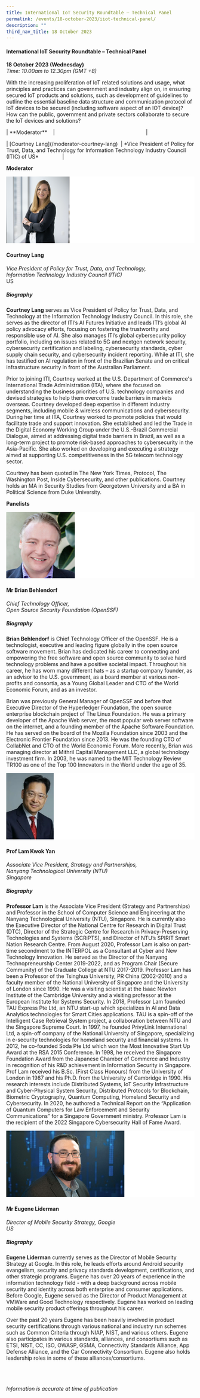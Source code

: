 ```yaml
---
title: International IoT Security Roundtable – Technical Panel
permalink: /events/18-october-2023/iiot-technical-panel/
description: ""
third_nav_title: 18 October 2023
---
```

#### **International IoT Security Roundtable – Technical Panel**

**18 October 2023 (Wednesday)**  
*Time: 10.00am to 12.30pm (GMT +8)*

With the increasing proliferation of IoT related solutions and usage, what principles and practices can government and industry align on, in ensuring secured IoT products and solutions, such as development of guidelines to outline the essential baseline data structure and communication protocol of IoT devices to be secured (including software aspect of an IOT device)? How can the public, government and private sectors collaborate to secure the IoT devices and solutions? 

| \*\*Moderator\*\*&nbsp; &nbsp; |&nbsp; &nbsp; &nbsp; &nbsp; &nbsp; &nbsp; &nbsp; &nbsp; &nbsp; &nbsp; &nbsp; &nbsp; &nbsp; &nbsp; &nbsp; &nbsp; &nbsp; &nbsp; &nbsp; &nbsp; &nbsp; &nbsp; &nbsp; &nbsp; &nbsp; &nbsp; &nbsp; &nbsp; &nbsp; &nbsp; &nbsp; |

| \[Courtney Lang\](/moderator-courtney-lang)&nbsp; | \*Vice President of Policy for Trust, Data, and Technology for Information Technology Industry Council (ITIC) of US\*&nbsp; &nbsp; &nbsp; &nbsp; &nbsp; &nbsp; &nbsp; &nbsp; |

**Moderator** 

![](/images/courtney%20lang.png)

#### **Courtney Lang**

*Vice President of Policy for Trust, Data, and Technology,<br> Information Technology Industry Council (ITIC)*
<br>US

##### **Biography**

**Courtney Lang** serves as&nbsp;Vice President of Policy for Trust, Data, and Technology&nbsp;at the Information Technology Industry Council. In this role, she serves as the director of ITI’s AI Futures Initiative and leads ITI’s global AI policy advocacy efforts, focusing on fostering the trustworthy and responsible use of AI. She also manages ITI’s global cybersecurity policy portfolio, including on issues related to 5G and nextgen network security, cybersecurity certification and labeling, cybersecurity standards, cyber supply chain security, and cybersecurity incident reporting. While at ITI, she has testified on AI regulation in front of the Brazilian Senate and on critical infrastructure security in front of the Australian Parliament.

Prior to joining ITI, Courtney worked at the U.S. Department of Commerce's International Trade Administration (ITA), where she focused on understanding the business priorities of U.S. technology companies and devised strategies to help them overcome trade barriers in markets overseas. Courtney developed deep expertise in different industry segments, including mobile &amp; wireless communications and cybersecurity. During her time at ITA, Courtney worked to promote policies that would facilitate trade and support innovation. She established and led the Trade in the Digital Economy Working Group under the U.S.-Brazil Commercial Dialogue, aimed at addressing digital trade barriers in Brazil, as well as a long-term project to promote risk-based approaches to cybersecurity in the Asia-Pacific. She also worked on developing and executing a strategy aimed at supporting U.S. competitiveness in the 5G telecom technology sector.

Courtney has been quoted in The New York Times, Protocol, The Washington Post, Inside Cybersecurity, and other publications. Courtney holds an MA in Security Studies from Georgetown University and a BA in Political Science from Duke University.

**Panelists** 

![](/images/mr%20brian%20behlendorf.png)

#### **Mr Brian Behlendorf**

*Chief Technology Officer,<br>Open Source Security Foundation (OpenSSF)*

##### **Biography**

**Brian Behlendorf** is Chief Technology Officer of the OpenSSF. He is a technologist, executive and leading figure globally in the open source software movement. Brian has dedicated his career to connecting and empowering the free software and open source community to solve hard technology problems and have a positive societal impact. Throughout his career, he has worn many different hats – as a startup company founder, as an advisor to the U.S. government, as a board member at various non-profits and consortia, as a Young Global Leader and CTO of the World Economic Forum, and as an investor.

Brian was previously General Manager of OpenSSF and before that Executive Director of the Hyperledger Foundation, the open source enterprise blockchain project of The Linux Foundation. He was a primary developer of the Apache Web server, the most popular web server software on the internet, and a founding member of the Apache Software Foundation. He has served on the board of the Mozilla Foundation since 2003 and the Electronic Frontier Foundation since 2013. He was the founding CTO of CollabNet and CTO of the World Economic Forum. More recently, Brian was managing director at Mithril Capital Management LLC, a global technology investment firm. In 2003, he was named to the MIT Technology Review TR100 as one of the Top 100 Innovators in the World under the age of 35.

![](/images/prof%20lam%20kwok%20yan.png)


#### **Prof Lam Kwok Yan**

*Associate Vice President, Strategy and Partnerships,<br>Nanyang Technological University (NTU)<br>Singapore*

##### **Biography**

**Professor Lam** is the Associate Vice President (Strategy and Partnerships) and Professor in the School of Computer Science and Engineering at the Nanyang Technological University (NTU), Singapore. He is currently also the Executive Director of the National Centre for Research in Digital Trust (DTC), Director of the Strategic Centre for Research in Privacy-Preserving Technologies and Systems (SCRiPTS), and Director of NTU’s SPIRIT Smart Nation Research Centre. From August 2020, Professor Lam is also on part-time secondment to the INTERPOL as a Consultant at Cyber and New Technology Innovation. He served as the Director of the Nanyang Technopreneurship Center 2019-2022, and as Program Chair (Secure Community) of the Graduate College at NTU 2017-2019. Professor Lam has been a Professor of the Tsinghua University, PR China (2002-2010) and a faculty member of the National University of Singapore and the University of London since 1990. He was a visiting scientist at the Isaac Newton Institute of the Cambridge University and a visiting professor at the European Institute for Systems Security. In 2018, Professor Lam founded TAU Express Pte Ltd, an NTU start-up which specializes in AI and Data Analytics technologies for Smart Cities applications. TAU is a spin-off of the Intelligent Case Retrieval System project, a collaboration between NTU and the Singapore Supreme Court. In 1997, he founded PrivyLink International Ltd, a spin-off company of the National University of Singapore, specializing in e-security technologies for homeland security and financial systems. In 2012, he co-founded Soda Pte Ltd which won the Most Innovative Start Up Award at the RSA 2015 Conference. In 1998, he received the Singapore Foundation Award from the Japanese Chamber of Commerce and Industry in recognition of his R&amp;D achievement in Information Security in Singapore.&nbsp; Prof Lam received his B.Sc. (First Class Honours) from the University of London in 1987 and his Ph.D. from the University of Cambridge in 1990. His research interests include Distributed Systems, IoT Security Infrastructure and Cyber-Physical System Security, Distributed Protocols for Blockchain, Biometric Cryptography, Quantum Computing, Homeland Security and Cybersecurity. In 2020, he authored a Technical Report on the “Application of Quantum Computers for Law Enforcement and Security Communications” for a Singapore Government ministry. Professor Lam is the recipient of the 2022 Singapore Cybersecurity Hall of Fame Award.

![](/images/mr%20eugene%20liderman.png)

#### **Mr Eugene Liderman**

*Director of Mobile Security Strategy, Google<br>US*

##### **Biography**

**Eugene Liderman** currently serves as the Director of Mobile Security Strategy at Google. In this role, he leads efforts around Android security evangelism, security and privacy standards development, certifications, and other strategic programs. Eugene has over 20 years of experience in the information technology field - with a deep background across mobile security and identity across both enterprise and consumer applications. Before Google, Eugene served as the Director of Product Management at VMWare and Good Technology respectively. Eugene has worked on leading mobile security product offerings throughout his career.

Over the past 20 years Eugene has been heavily involved in product security certifications through various national and industry run schemes such as Common Criteria through NIAP, NIST, and various others. Eugene also participates in various standards, alliances, and consortiums such as ETSI, NIST, CC, ISO, OWASP, GSMA, Connectivity Standards Alliance, App Defense Alliance, and the Car Connectivity Consortium. Eugene also holds leadership roles in some of these alliances/consortiums.

<br><br><br>
*Information is accurate at time of publication*